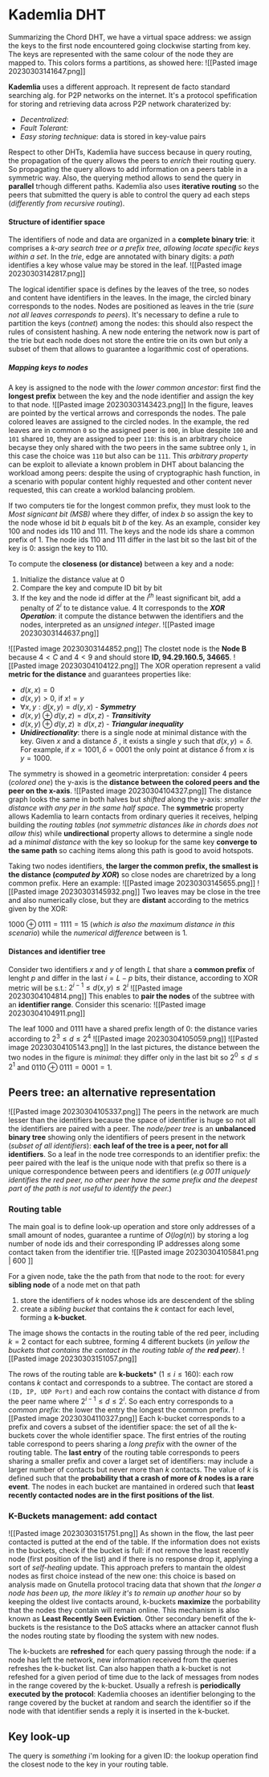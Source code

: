 # Kademlia DHT

Summarizing the Chord DHT, we have a virtual space address: we assign the keys to the first node encountered going clockwise starting from key. The keys are represented with the same colour of the node they are mapped to. This colors forms a partitions, as showed here:
![[Pasted image 20230303141647.png]]

**Kademlia** uses a different approach. It represent de facto standard searching alg. for P2P networks on the internet.
It's a protocol spefification for storing and retrieving data across P2P network charaterized by:
- *Decentralized*:
- *Fault Tolerant:*
- *Easy storing technique*: data is stored in key-value pairs

Respect to other DHTs, Kademlia have success because in query routing, the propagation of the query allows the peers to *enrich* their routing query. So propagating the query allows to add information on a peers table in a symmetric way. Also, the querying method allows to send the query in **parallel** trhough different paths. 
Kademlia also uses **iterative routing** so the peers that submitted the query is able to control the query ad each steps (*differently from recursive routing*). 

#### Structure of identifier space
The identifiers of node and data are organized in a **complete binary trie**: it comprises a *k-ary search tree or a prefix tree, allowing locate specific keys within a set*.
In the *trie*, edge are annotated with binary digits: a *path* identifies a key whose value may be stored in the leaf. 
![[Pasted image 20230303142817.png]]

The logical identifier space is defines by the leaves of the tree, so nodes and content have identifiers in the leaves. In the image, the circled binary corresponds to the nodes. Nodes are positioned as leaves in the trie (*sure not all leaves corresponds to peers*). It's necessary to define a rule to partition the keys (*contnet*) among the nodes: this should also respect the rules of consistent hashing. 
A new node entering the network now is part of the trie but each node does not store the entire trie on its own but only a subset of them that allows to guarantee a logarithmic cost of operations.

##### Mapping keys to nodes
A key is assigned to the node with the *lower common ancestor*: first find the **longest prefix** between the key and the node identifier and assign the key to that node.
![[Pasted image 20230303143423.png]]
In the figure, leaves are pointed by the vertical arrows and corresponds the nodes. The pale colored leaves are assigned to the circled nodes. In the example, the red leaves are in common `0` so the assigned peer is `000`, in blue despite `100` and `101` shared `10`, they are assigned to peer `110`: this is an arbitrary choice becayse they only shared with the two peers in the same subtree only `1`, in this case the choice was `110` but also can be `111`. 
		This *arbitrary property* can be exploit to alleviate a known problem in DHT about balancing the workload among peers: despite the using of cryptographic hash function, in a scenario with popular content highly requested and other content never requested, this can create a worklod balancing problem. 

If two computers tie for the longest common prefix, they must look to the *Most signicant bit (MSB)* where they differ, of index $b$ so assign the key to the node whose id bit $b$ equals bit $b$ of the key.
As an example, consider key 100 and nodes ids 110 and 111. The keys and the node ids share a common prefix of 1. The node ids 110 and 111 differ in the last bit so the last bit of the key is 0: assign the key to 110.

To compute the **closeness (or distance)** between a key and a node:
1. Initialize the distance value at 0
2. Compare the key and compute ID bit by bit
3. If the key and the node id differ at the $i^{th}$ least significant bit, add a penalty of $2^{i}$ to te distance value. 
4
It corresponds to the ***XOR Operation***: it compute the distance betwwen the identifiers and the nodes, interpreted as an *unsigned integer*. 
![[Pasted image 20230303144637.png]]

![[Pasted image 20230303144852.png]]
The clostet node is the **Node B** because  $4 < C$ and $4 < 9$ and should store **ID, 94.29.160.5,  34665**.
![[Pasted image 20230304104122.png]]
The XOR operation represent a valid **metric for the distance** and guarantees properties like:
- $d(x,x) = 0$
- $d(x,y) > 0,$ if $x!=y$
- $\forall x,y: d(x,y) = d(y,x)$ - ***Symmetry***
- $d(x,y) \oplus d(y,z) = d(x,z)$ - ***Transitivity***
- $d(x,y) \oplus d(y,z) \geq d(x,z)$ - ***Triangular inequality***
- ***Unidirectionality***: there is a single node at minimal distance with the key. 
  Given $x$ and a distance $\delta$ , it exists a single $y$ such that $d(x,y) = \delta$. For example, if $x=1001, \delta=0001$ the only point at distance $\delta$ from $x$ is $y = 1000$. 


The symmetry is showed in a geometric interpretation: consider 4 peers (*colored one*) the y-axis is the **distance between the colored peers and the peer on the x-axis**. 
![[Pasted image 20230304104327.png]]
The distance graph looks the same in both halves but *shifted* along the y-axis: *smaller the distance with any per in the same half space*.
The **symmetric** property allows Kademlia to learn contacts from ordinary queries it receives, helping building the *routing tables* (*not symmetric distances like in chords does not allow this*) while **undirectional** property allows to determine a single node ad a *minimal distance* with the key so lookup for the same key **converge to the same path** so caching items along this path is good to avoid hotspots. 


Taking two nodes identifiers, **the larger the common prefix, the smallest is the distance (*computed by XOR*)** so close nodes are charetrized by a long common prefix. Here an example:
![[Pasted image 20230303145655.png]]
![[Pasted image 20230303145932.png]]
Two leaves may be close in the tree and also numerically close, but they are **distant** according to the metrics given by the XOR:

$1000 \oplus 0111 = 1111 = 15$ (*which is also the maximum distance in this scenario*) while the *numerical difference* between is 1. 

#### Distances and identifier tree
Consider two identifiers $x$ and $y$ of length $L$ that share a **common prefix** of lenght $p$ and differ in the last $i = L - p$ bits, their distance, according to XOR metric will be s.t.:
									$2^{i-1} \leq d(x,y) \le 2^{i}$
![[Pasted image 20230304104814.png]]
This enables to **pair the nodes** of the subtree with an **identifier range**.
Consider this scenario:
![[Pasted image 20230304104911.png]]

The leaf $1000$ and $0111$ have a shared prefix length of $0$: the distance varies according to 
																$2^{3} \leq d \le 2^{4}$
![[Pasted image 20230304105059.png]]
 ![[Pasted image 20230304105143.png]]
 In the last pictures, the distance between the two nodes in the figure is *minimal*: they differ only in the last bit so $2^{0} \leq d \le 2^{1}$  and $0110 \oplus 0111 = 0001 = 1$.

## Peers tree: an alternative representation
![[Pasted image 20230304105337.png]]
The peers in the network are much lesser than the identifiers because the space of identifier is huge so not all the identifiers are paired with a peer.
The *node/peer tree* is an **unbalanced binary tree** showing only the identifiers of peers present in the network (*subset of all identifiers*): **each leaf of the tree is a peer, not for all identifiers**. So a leaf in the node tree corresponds to an identifier prefix: the peer paired with the leaf is the unique node with that prefix so there is a unique correspondence between peers and identifiers (*e.g $0011$ uniquely identifies the red peer, no other peer have the same prefix and the deepest part of the path is not useful to identify the peer.*)



### Routing table
The main goal is to define look-up operation and store only addresses of a small amount of nodes, guarantee a runtime of $O(log(n))$ by storing  a log number of node ids and their corresponding IP addresses along some contact taken from the identifier trie. 
![[Pasted image 20230304105841.png | 600 ]]

For a given node, take the the path from that node to the root: for every **sibling node** of a node met on that path 
1) store the identifiers of *k* nodes whose ids are descendent of the sbling
2) create a *sibling bucket* that contains the *k* contact for each level, forming a  **k-bucket**.

The image shows the contacts in the routing table of the red peer, including  $k = 2$ contact for each subtree, forming 4 different buckets (*in yellow the buckets that contains the contact in the routing table of the **red peer**)*. 
![[Pasted image 20230303151057.png]]

The rows of the routing table are **k-buckets*** ($1 \leq i \leq 160$): each row contans $k$ contact and corresponds to a subtree. The contact are stored a `(ID, IP, UDP Port)` and each row contains the contact with distance $d$ from the peer name where $2^{i-1} \leq d \le 2^{i}$. So each entry corresponds to a *common prefix*: the lower the entry the longest the common prefix. 
![[Pasted image 20230304110327.png]]
Each k-bucket corresponds to a prefix and covers a subset of the identifier space: the set of all the k-buckets cover the whole identifier space. The first entries of the routing table correspond to peers sharing a *long prefix* with the owner of the routing table.
The **last entry** of the routing table corresponds to peers sharing a smaller prefix and cover a larget set of identifiers: may include a larger number of contacts but never more than $k$ contacts.
The value of $k$ is defined such that the **probability that a crash of more of $k$ nodes is a rare event**. 
The nodes in each bucket are mantained in ordered such that **least recently contacted nodes are in the first positions of the list**. 

### K-Buckets management: add contact
![[Pasted image 20230303151751.png]]
As shown in the flow, the last peer contacted is putted at the end of the table. If the information does not exists in the buckets, check if the bucket is full: if not remove the least recently node (first position of the list) and if there is no response drop it, applying a sort of *self-healing* update.
This approach prefers to mantain the oldest nodes as first choice instead of the new one: this choice is based on analysis made on Gnutella protocol tracing data that shown that *the longer a node has been up, the more likley it's to remain up another hour* so by keeping the oldest live contacts around, k-buckets **maximize** the porbability that the nodes they contain will remain online. This mechanism is also known as **Least Recently Seen Eviction**.
Other secondary benefit of the k-buckets is the resistance to the DoS attacks where an attacker cannot flush the nodes routing state by flooding the system with new nodes. 

The k-buckets are **refreshed** for each query passing through the node: if a node has left the network, new information received from the queries refreshes the k-bucket list. 
Can also happen thath a k-bucket is not refeshed for a given period of time due to the lack of messages from nodes in the range covered by the k-bucket. 
Usually a refresh is **periodically executed by the protocol**: Kademlia chooses an identifier belonging to the range covered by the bucket at random and search the identifier so if the node with that identifier sends a reply it is inserted in the k-bucket.


## Key look-up
The query is *something* i'm looking for a given ID: the lookup operation find the closest node to the key in your routing table. 




